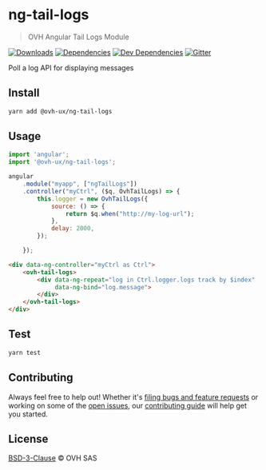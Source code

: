 # ng-tail-logs

> OVH Angular Tail Logs Module

[![Downloads](https://badgen.net/npm/dt/@ovh-ux/ng-tail-logs)](https://npmjs.com/package/@ovh-ux/ng-tail-logs) [![Dependencies](https://badgen.net/david/dep/ovh-ux/ng-tail-logs)](https://npmjs.com/package/@ovh-ux/ng-tail-logs?activeTab=dependencies) [![Dev Dependencies](https://badgen.net/david/dev/ovh-ux/ng-tail-logs)](https://npmjs.com/package/@ovh-ux/ng-tail-logs?activeTab=dependencies) [![Gitter](https://badgen.net/badge/gitter/ovh-ux/blue?icon=gitter)](https://gitter.im/ovh/ux)

Poll a log API for displaying messages

## Install

```sh
yarn add @ovh-ux/ng-tail-logs
```

## Usage

```js
import 'angular';
import '@ovh-ux/ng-tail-logs';

angular
    .module("myapp", ["ngTailLogs"])
    .controller("myCtrl", ($q, OvhTailLogs) => {
        this.logger = new OvhTailLogs({
            source: () => {
                return $q.when("http://my-log-url");
            },
            delay: 2000,
        });

    });
```

```html
<div data-ng-controller="myCtrl as Ctrl">
    <ovh-tail-logs>
        <div data-ng-repeat="log in Ctrl.logger.logs track by $index"
             data-ng-bind="log.message">
        </div>
    </ovh-tail-logs>
</div>
```



## Test

```sh
yarn test
```

## Contributing

Always feel free to help out! Whether it's [filing bugs and feature requests](https://github.com/ovh-ux/ng-tail-logs/issues/new) or working on some of the [open issues](https://github.com/ovh-ux/ng-tail-logs/issues), our [contributing guide](CONTRIBUTING.md) will help get you started.

## License

[BSD-3-Clause](LICENSE) © OVH SAS
